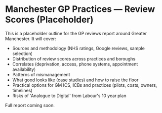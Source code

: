 # Manchester GP Practices — Review Scores (Placeholder)

This is a placeholder outline for the GP reviews report around Greater Manchester. It will cover:

- Sources and methodology (NHS ratings, Google reviews, sample selection)
- Distribution of review scores across practices and boroughs
- Correlates (deprivation, access, phone systems, appointment availability)
- Patterns of mismanagement
- What good looks like (case studies) and how to raise the floor
- Practical options for GM ICS, ICBs and practices (pilots, costs, owners, timelines)
- Risks of 'Analogue to Digital' from Labour's 10 year plan

Full report coming soon.
